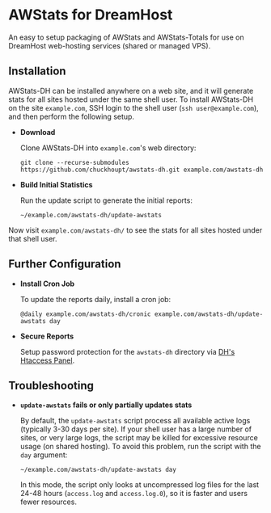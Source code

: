 AWStats for DreamHost
=====================

An easy to setup packaging of AWStats and AWStats-Totals for use on
DreamHost web-hosting services (shared or managed VPS).

Installation
------------

AWStats-DH can be installed anywhere on a web site, and it will generate
stats for all sites hosted under the same shell user. To install AWStats-DH on the site `example.com`, SSH login to
the shell user (`ssh user@example.com`), and then perform the following setup.

- **Download**

  Clone AWStats-DH into `example.com`'s web directory:

  ```
  git clone --recurse-submodules https://github.com/chuckhoupt/awstats-dh.git example.com/awstats-dh
  ```

- **Build Initial Statistics**

   Run the update script to generate the initial reports:

   ```
   ~/example.com/awstats-dh/update-awstats
   ```

Now visit `example.com/awstats-dh/` to see the stats for all sites hosted
under that shell user.

Further Configuration
---------------------

- **Install Cron Job**

  To update the reports daily, install a cron job:

   ```
   @daily example.com/awstats-dh/cronic example.com/awstats-dh/update-awstats day
   ```

- **Secure Reports**

   Setup password protection for the `awstats-dh` directory via [DH's Htaccess Panel](https://panel.dreamhost.com/index.cgi?tree=advanced.webdav&).

Troubleshooting
---------------

- **`update-awstats` fails or only partially updates stats**

  By default, the `update-awstats` script process all available active logs (typically 3-30 days per site). If your shell user has a large number of sites, or very large logs, the script may be killed for excessive resource usage (on shared hosting). To avoid this problem, run the script with the `day` argument:
  
  ```
  ~/example.com/awstats-dh/update-awstats day
  ```
  
  In this mode, the script only looks at uncompressed log files for the last 24-48 hours (`access.log` and `access.log.0`), so it is faster and users fewer resources.
